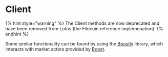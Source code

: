 # Client

{% hint style="warning" %}
The Client methods are now deprecated and have been removed from Lotus (the Filecoin reference implemenation).
{% endhint %}

Some similar functionality can be found by using the [Boostly](https://github.com/filecoin-shipyard/boostly) library,
which interacts with market actors provided by [Boost](https://boost.filecoin.io/).

